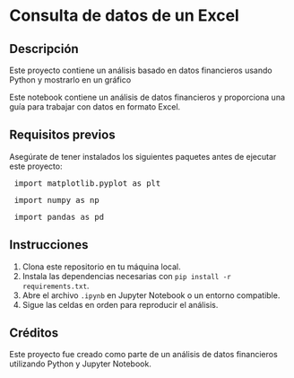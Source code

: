 # Consulta de datos de un Excel

## Descripción
Este proyecto contiene un análisis basado en datos financieros usando Python y mostrarlo en un gráfico

Este notebook contiene un análisis de datos financieros y proporciona una guía para trabajar con datos en formato Excel.

## Requisitos previos
Asegúrate de tener instalados los siguientes paquetes antes de ejecutar este proyecto:

<pre> import matplotlib.pyplot as plt </pre>
<pre> import numpy as np </pre>
<pre> import pandas as pd </pre>

## Instrucciones
1. Clona este repositorio en tu máquina local.
2. Instala las dependencias necesarias con `pip install -r requirements.txt`.
3. Abre el archivo `.ipynb` en Jupyter Notebook o un entorno compatible.
4. Sigue las celdas en orden para reproducir el análisis.

## Créditos
Este proyecto fue creado como parte de un análisis de datos financieros utilizando Python y Jupyter Notebook.

